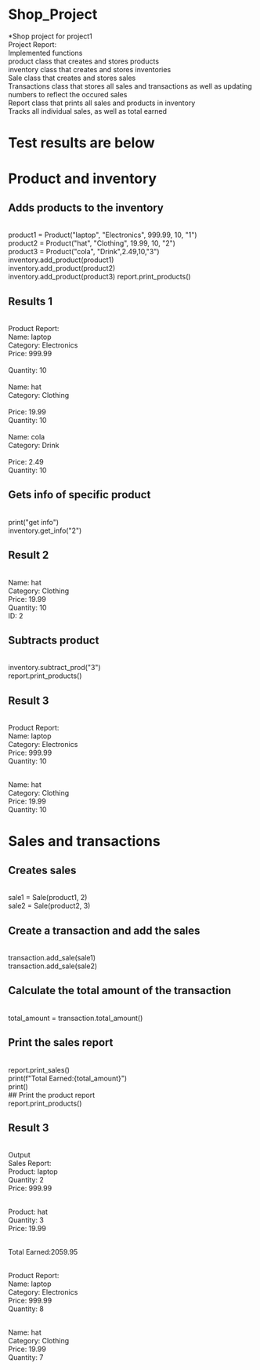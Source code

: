 # Shop_Project
*Shop project for project1
<br />Project Report:
<br />Implemented functions
<br />product class that creates and stores products
<br />inventory class that creates and stores inventories
<br />Sale class that creates and stores sales
<br />Transactions class that stores all sales and transactions as well as updating numbers to reflect the occured sales
<br />Report class that prints all sales and products in inventory
<br />Tracks all individual sales, as well as total earned




# Test results are below

# Product and inventory
## Adds products to the inventory
<br />product1 = Product("laptop", "Electronics", 999.99, 10, "1")
<br />product2 = Product("hat", "Clothing", 19.99, 10, "2")
<br />product3 = Product("cola", "Drink",2.49,10,"3")
<br />inventory.add_product(product1)
<br />inventory.add_product(product2)
<br />inventory.add_product(product3)
report.print_products()
## Results 1
<br />Product Report:
<br />Name: laptop
<br />Category: Electronics
<br />Price: 999.99        
<br />Quantity: 10
<br />
<br />Name: hat
<br />Category: Clothing   
<br />Price: 19.99
<br />Quantity: 10
<br />
<br />Name: cola
<br />Category: Drink      
<br />Price: 2.49
<br />Quantity: 10





## Gets info of specific product
<br />print("get info")
<br />inventory.get_info("2")

## Result 2
<br />Name: hat
<br />Category: Clothing
<br />Price: 19.99
<br />Quantity: 10
<br />ID: 2



## Subtracts product 
<br />inventory.subtract_prod("3")
<br />report.print_products()

## Result 3
<br />Product Report:
<br />Name: laptop
<br />Category: Electronics
<br />Price: 999.99
<br />Quantity: 10

<br />Name: hat
<br />Category: Clothing
<br />Price: 19.99
<br />Quantity: 10


# Sales and transactions
## Creates sales
<br />sale1 = Sale(product1, 2)
<br />sale2 = Sale(product2, 3)

## Create a transaction and add the sales

<br />transaction.add_sale(sale1)
<br />transaction.add_sale(sale2)

## Calculate the total amount of the transaction
<br />total_amount = transaction.total_amount()

## Print the sales report
<br />report.print_sales()
<br />print(f"Total Earned:{total_amount}")
<br />print()
<br />## Print the product report
<br />report.print_products()

## Result 3
<br />Output
<br />Sales Report:
<br />Product: laptop
<br />Quantity: 2
<br />Price: 999.99

<br />Product: hat
<br />Quantity: 3
<br />Price: 19.99

<br />Total Earned:2059.95

<br />Product Report:
<br />Name: laptop
<br />Category: Electronics
<br />Price: 999.99
<br />Quantity: 8

<br />Name: hat
<br />Category: Clothing
<br />Price: 19.99
<br />Quantity: 7
